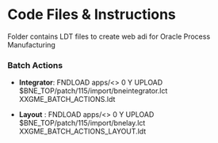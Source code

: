 # Code Files & Instructions

Folder contains LDT files to create web adi for Oracle Process Manufacturing

### Batch Actions 
* **Integrator**: FNDLOAD apps/<<pwd>> 0 Y UPLOAD $BNE_TOP/patch/115/import/bneintegrator.lct XXGME_BATCH_ACTIONS.ldt

* **Layout**    : FNDLOAD apps/<<pwd>> 0 Y UPLOAD $BNE_TOP/patch/115/import/bnelay.lct XXGME_BATCH_ACTIONS_LAYOUT.ldt

